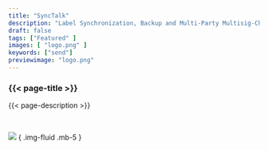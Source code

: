```yaml
---
title: "SyncTalk"
description: "Label Synchronization, Backup and Multi-Party Multisig-Chat"
draft: false
tags: ["Featured" ]
images: [ "logo.png" ]
keywords: ["send"]
previewimage: "logo.png"
---
```


### {{< page-title >}} 
{{< page-description >}} 

<br>


![](https://raw.githubusercontent.com/andreasgriffin/bitcoin-safe/refs/heads/main/docs/psbt-share.gif)
{ .img-fluid .mb-5 }

